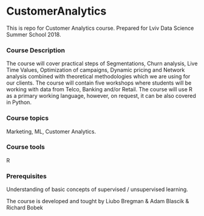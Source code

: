 # CustomerAnalytics
This is repo for Customer Analytics course. Prepared for Lviv Data Science Summer School 2018.

### Course Description
The course will cover practical steps of Segmentations, Churn analysis, Live Time Values, Optimization of campaigns, Dynamic pricing and Network analysis combined with theoretical methodologies which we are using for our clients. The course will contain five workshops where students will be working with data from Telco, Banking and/or Retail. 
The course will use R as a primary working language, however, on request, it can be also covered in Python.

### Course topics
Marketing, ML, Customer Analytics.

### Course tools
R

### Prerequisites
Understanding of basic concepts of supervised / unsupervised learning.

The course is developed and tought by Liubo Bregman & Adam Blascik & Richard Bobek
